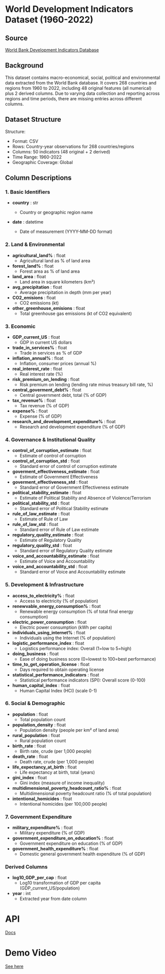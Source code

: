 # World Development Indicators Dataset (1960-2022)

## Source
[World Bank Development Indicators Database](https://www.kaggle.com/datasets/nicolasgonzalezmunoz/world-bank-world-development-indicators/data?select=world_bank_development_indicators.csv)

## Background
This dataset contains macro-economical, social, political and environmental data extracted from the World Bank database. It covers 268 countries and regions from 1960 to 2022, including 48 original features (all numerical) plus 2 derived columns. Due to varying data collection and reporting across regions and time periods, there are missing entries across different columns.

## Dataset Structure
Structure:
- Format: CSV
- Rows: Country-year observations for 268 countries/regions  
- Columns: 50 indicators (48 original + 2 derived)
- Time Range: 1960-2022
- Geographic Coverage: Global

## Column Descriptions

### 1. Basic Identifiers
- **country** : str
    - Country or geographic region name

- **date** : datetime
    - Date of measurement (YYYY-MM-DD format)

### 2. Land & Environmental  
- **agricultural_land%** : float
    - Agricultural land as % of land area
- **forest_land%** : float
    - Forest area as % of land area
- **land_area** : float
    - Land area in square kilometers (km²)
- **avg_precipitation** : float
    - Average precipitation in depth (mm per year)
- **CO2_emisions** : float
    - CO2 emissions (kt)
- **other_greenhouse_emisions** : float
    - Total greenhouse gas emissions (kt of CO2 equivalent)

### 3. Economic
- **GDP_current_US** : float
    - GDP in current US dollars
- **trade_in_services%** : float
    - Trade in services as % of GDP
- **inflation_annual%** : float
    - Inflation, consumer prices (annual %)
- **real_interest_rate** : float
    - Real interest rate (%)
- **risk_premium_on_lending** : float
    - Risk premium on lending (lending rate minus treasury bill rate, %)
- **central_goverment_debt%** : float
    - Central government debt, total (% of GDP)
- **tax_revenue%** : float
    - Tax revenue (% of GDP)
- **expense%** : float
    - Expense (% of GDP)
- **research_and_development_expenditure%** : float
    - Research and development expenditure (% of GDP)

### 4. Governance & Institutional Quality
- **control_of_corruption_estimate** : float
    - Estimate of control of corruption
- **control_of_corruption_std** : float
    - Standard error of control of corruption estimate
- **goverment_effectiveness_estimate** : float
    - Estimate of Government Effectiveness
- **goverment_effectiveness_std** : float
    - Standard error of Government Effectiveness estimate
- **political_stability_estimate** : float
    - Estimate of Political Stability and Absence of Violence/Terrorism
- **political_stability_std** : float
    - Standard error of Political Stability estimate
- **rule_of_law_estimate** : float
    - Estimate of Rule of Law
- **rule_of_law_std** : float
    - Standard error of Rule of Law estimate
- **regulatory_quality_estimate** : float
    - Estimate of Regulatory Quality
- **regulatory_quality_std** : float
    - Standard error of Regulatory Quality estimate
- **voice_and_accountability_estimate** : float
    - Estimate of Voice and Accountability
- **voice_and_accountability_std** : float
    - Standard error of Voice and Accountability estimate

### 5. Development & Infrastructure
- **access_to_electricity%** : float
    - Access to electricity (% of population)
- **renewvable_energy_consumption%** : float
    - Renewable energy consumption (% of total final energy consumption)
- **electric_power_consumption** : float
    - Electric power consumption (kWh per capita)
- **individuals_using_internet%** : float
    - Individuals using the Internet (% of population)
- **logistic_performance_index** : float
    - Logistics performance index: Overall (1=low to 5=high)
- **doing_business** : float
    - Ease of doing business score (0=lowest to 100=best performance)
- **time_to_get_operation_license** : float
    - Days required to obtain operating license
- **statistical_performance_indicators** : float
    - Statistical performance indicators (SPI): Overall score (0-100)
- **human_capital_index** : float
    - Human Capital Index (HCI) (scale 0-1)

### 6. Social & Demographic
- **population** : float
    - Total population count
- **population_density** : float
    - Population density (people per km² of land area)
- **rural_population** : float
    - Rural population count
- **birth_rate** : float
    - Birth rate, crude (per 1,000 people)
- **death_rate** : float
    - Death rate, crude (per 1,000 people)
- **life_expectancy_at_birth** : float
    - Life expectancy at birth, total (years)
- **gini_index** : float
    - Gini index (measure of income inequality)
- **multidimensional_poverty_headcount_ratio%** : float
    - Multidimensional poverty headcount ratio (% of total population)
- **intentional_homicides** : float
    - Intentional homicides (per 100,000 people)

### 7. Government Expenditure
- **military_expenditure%** : float
    - Military expenditure (% of GDP)
- **government_expenditure_on_education%** : float
    - Government expenditure on education (% of GDP)
- **government_health_expenditure%** : float
    - Domestic general government health expenditure (% of GDP)

### Derived Columns
- **log10_GDP_per_cap** : float
    - Log10 transformation of GDP per capita (GDP_current_US/population)
- **year** : int
    - Extracted year from date column

# API
[Docs](https://linear-regression-model-4ns3.onrender.com/docs#/default/get_countries_countries_get)

# Demo Video
[See here](https://youtu.be/rskLyEF9e-Y)